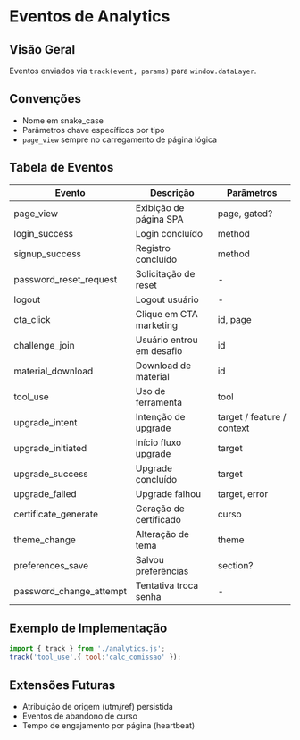 # Eventos de Analytics

## Visão Geral

Eventos enviados via `track(event, params)` para `window.dataLayer`.

## Convenções

- Nome em snake_case
- Parâmetros chave específicos por tipo
- `page_view` sempre no carregamento de página lógica

## Tabela de Eventos

| Evento | Descrição | Parâmetros |
|--------|-----------|------------|
| page_view | Exibição de página SPA | page, gated? |
| login_success | Login concluído | method |
| signup_success | Registro concluído | method |
| password_reset_request | Solicitação de reset | - |
| logout | Logout usuário | - |
| cta_click | Clique em CTA marketing | id, page |
| challenge_join | Usuário entrou em desafio | id |
| material_download | Download de material | id |
| tool_use | Uso de ferramenta | tool |
| upgrade_intent | Intenção de upgrade | target / feature / context |
| upgrade_initiated | Início fluxo upgrade | target |
| upgrade_success | Upgrade concluído | target |
| upgrade_failed | Upgrade falhou | target, error |
| certificate_generate | Geração de certificado | curso |
| theme_change | Alteração de tema | theme |
| preferences_save | Salvou preferências | section? |
| password_change_attempt | Tentativa troca senha | - |

## Exemplo de Implementação

```js
import { track } from './analytics.js';
track('tool_use',{ tool:'calc_comissao' });
```

## Extensões Futuras

- Atribuição de origem (utm/ref) persistida
- Eventos de abandono de curso
- Tempo de engajamento por página (heartbeat)
